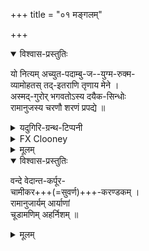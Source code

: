 +++
title = "०१ मङ्गलम्"

+++
<details open><summary>विश्वास-प्रस्तुतिः</summary>

यो नित्यम् अच्युत-पदाम्बु-ज--युग्म-रुक्म-  
व्यामोहतस् तद्-इतराणि तृणाय मेने ।  
अस्मद्-गुरोर् भगवतोऽस्य दयैक-सिन्धोः  
रामानुजस्य चरणौ शरणं प्रपद्ये ॥  
</details>

<details><summary>यदुगिरि-ग्रन्थ-टिप्पनी</summary>

**शरणागतिगद्यम्** - शरणार्थं संसारात् संरक्षणार्थं 'आ - समन्तात् सर्वप्रकारेण', प्रार्थनापूर्वकं 'गतिः'गमनम्-अवलम्बनम्-आत्मसमर्पणम्-शरणागतिः । शरणागतिः - (प्रपत्तिः) - मोक्षसाधनोपायः; तदधिकृत्य कृतं गद्यम् शरणागतिगद्यम् ॥

**तृणाय** - 'मन्यकर्मण्यनादरे विभाषाऽप्राणिषु' (पा.सू.२-३-१७) इति सूत्रेणानादरे द्योत्ये कर्मणि चतुर्थी वा स्यात् । (इति चतुर्थी)
</details>

<details><summary>FX Clooney</summary>

That one who considered every thing as a mere straw opposite the invaluable treasure viz., the lotus feet of acyuta, I surrender to that holy Guru, SrI RamanujAcArya, the veritable Ocean of compassion.
</details>


<details><summary>मूलम्</summary>

यो नित्यमच्युत पदाम्बुजयुग्मरुक्म व्यामोहतस्तदितराणि तृणाय मेने ।  
अस्मद्गुरोर्भगवतोऽस्य दयैकसिन्धोः रामानुजस्य चरणौ शरणं प्रपद्ये ।।
</details>

<details open><summary>विश्वास-प्रस्तुतिः</summary>

वन्दे वेदान्त-कर्पूर-  
चामीकर+++(=सुवर्ण)+++-करण्डकम् ।  
रामानुजार्यम् आर्याणां  
चूडामणिम् अहर्निशम् ॥
</details>

<details><summary>मूलम्</summary>

वन्दे वेदान्त-कर्पूर-  
चामीकर-करण्डकम् ।  
रामानुजार्यम् आर्याणां  
चूडामणिम् अहर्निशम् ॥
</details>

